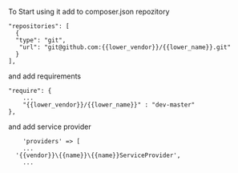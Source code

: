 To Start using it add to composer.json repozitory

    "repositories": [
      {
      "type": "git",
       "url": "git@github.com:{{lower_vendor}}/{{lower_name}}.git"
      }
    ],

and add requirements

	"require": {
		...
        "{{lower_vendor}}/{{lower_name}}" : "dev-master" 
    },

and add service provider

		'providers' => [
		...
      '{{vendor}}\{{name}}\{{name}}ServiceProvider',
		...